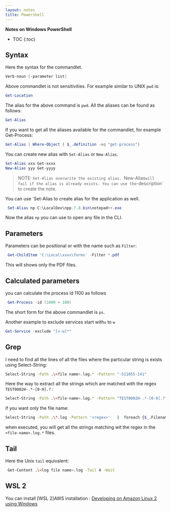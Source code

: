 ```yaml
---
layout: notes 
title: Powershell
---
```


**Notes on Windows PowerShell**

* TOC
{:toc}

## Syntax
Here the syntax for the commandlet.
```powershell
Verb-noun [-parameter list]
```
Above commandlet is not sensitivities.
For example similar to UNIX `pwd` is:
```powershell
Get-Location
```
The alias for the above command is `pwd`. All the aliases can be found as follows:
```powershell
Get-Alias
```
If you want to get all the aliases available for the commandlet, for example Get-Process:
```powershell
Get-Alias | Where-Object { $_.definition -eq "get-process"}
```
You can create new alias with `Set-Alias` or `New-Alias`.
```powershell
Set-Alias xxx Get-xxxx
New-Alias yyy Get-yyyy
```
> NOTE: `Set-Alias overwrite the existing alias. `New-Alias` will fail if the alias is already exists. You can use the `-description` to create the note.

You can use `Set-Alias to create alias for the application as well.
```powershell
 Set-Alias np C:\LocalDev\npp.7.8.bin\notepad++.exe
```
Now the alias `np` you can use to open any file in the CLI.



## Parameters

Parameters can be positional or with the name such as `Filter`:
```powershell
 Get-ChildItem 'C:\Local\xxxx\forms' -Filter *.pdf
```
 This will shows only the PDF files.
 
## Calculated parameters

you can calculate the process id 1100 as follows
```powershell
 Get-Process -id (1000 + 100)
```
The short form for the above commandlet is `ps`.

Another example to exclude services start with`v` to `w` 
```powershell
Get-Service -exclude "[v-w]*"
```

## Grep 
I need to find all the lines of all the files where the particular string is exists using Select-String:
```bash
Select-String -Path .\<file name>.log.* -Pattern "-511055-141"
```
Here the way to extract all the strings which are matched with the regex `TEST0002H-.*-[0-9].?` :
```bash
Select-String -Path .\<file-name>.log.* -Pattern "TEST0002H-.*-[0-9].?" -AllMatches |  % { $_.Matches } | % {$_.Value } | select -Unique
```
if you  want only the file name:
```bash
Select-String -Path .\*.log -Pattern '<regex>'   |  foreach {$_.Filename} | select -Unique
```
when executed, you will get all the strings matching wit the regex in the `<file-name>.log.*` files.

## Tail
Here the Unix `tail` equivalent:

```bash  
 Get-Content .\<log file name>.log -Tail 4 -Wait
 ```
## WSL 2
You can install [WSL 2]AWS installation : [Developing on Amazon Linux 2 using Windows](https://aws.amazon.com/blogs/developer/developing-on-amazon-linux-2-using-windows/)
<!--stackedit_data:
eyJoaXN0b3J5IjpbLTIxNDY2NjQzMDQsLTEzNDU4ODcwOTYsMT
I0OTMwMzgxNCwtMjU0ODYyMzQ3LDgxMzU1MDcxLDU1MjUzMjE0
NywxMDM5NzQ1NDU1LC0xNTQxNDM4MjEyLDE3NzE4MDA4ODQsNz
cyNTY1NDQ3XX0=
-->